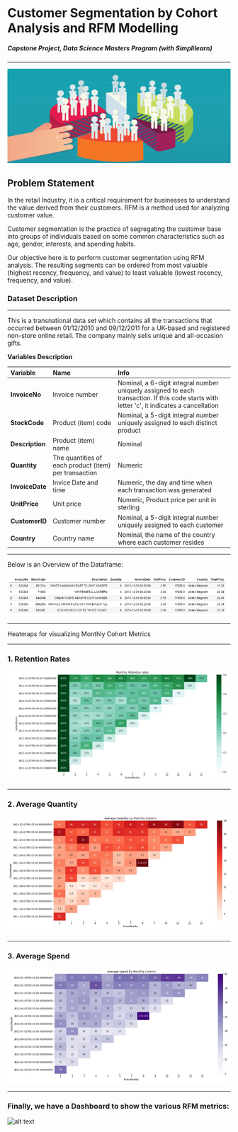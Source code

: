 # Customer Segmentation by Cohort Analysis and RFM Modelling

##### Capstone Project, Data Science Masters Program (with Simplilearn)

---

<div>
	<img src="https://github.com/ovokpus/Customer-Segmentation/blob/main/img/customer%20segmentation.jpg">
</div>

## Problem Statement

In the retail Industry, it is a critical requirement for businesses to understand the value derived from their customers. RFM is a method used for analyzing customer value.

Customer segmentation is the practice of segregating the customer base into groups of individuals based on some common characteristics such as age, gender, interests, and spending habits.

Our objective here is to perform customer segmentation using RFM analysis. The resulting segments can be ordered from most valuable (highest recency, frequency, and value) to least valuable (lowest recency, frequency, and value).

### Dataset Description

---

This is a transnational data set which contains all the transactions that occurred between 01/12/2010 and 09/12/2011 for a UK-based and registered non-store online retail. The company mainly sells unique and all-occasion gifts.

**Variables Description**

| Variable        | Name                                                  | Info                                                                                                                                       |
| :-------------- | :---------------------------------------------------- | :----------------------------------------------------------------------------------------------------------------------------------------- |
| **InvoiceNo**   | Invoice number                                        | Nominal, a 6-digit integral number uniquely assigned to each transaction. If this code starts with letter 'c', it indicates a cancellation |
| **StockCode**   | Product (item) code                                   | Nominal, a 5-digit integral number uniquely assigned to each distinct product                                                              |
| **Description** | Product (item) name                                   | Nominal                                                                                                                                    |
| **Quantity**    | The quantities of each product (item) per transaction | Numeric                                                                                                                                    |
| **InvoiceDate** | Invice Date and time                                  | Numeric, the day and time when each transaction was generated                                                                              |
| **UnitPrice**   | Unit price                                            | Numeric, Product price per unit in sterling                                                                                                |
| **CustomerID**  | Customer number                                       | Nominal, a 5-digit integral number uniquely assigned to each customer                                                                      |
| **Country**     | Country name                                          | Nominal, the name of the country where each customer resides                                                                               |

---

Below is an Overview of the Dataframe:

![alt text](https://github.com/ovokpus/Customer-Segmentation/blob/main/img/dataframe.jpg)

---

Heatmaps for visualizing Monthly Cohort Metrics

---

### 1. Retention Rates

![alt text](https://github.com/ovokpus/Customer-Segmentation/blob/main/img/monthly_retention_rates.jpg)

---

### 2. Average Quantity

![alt text](https://github.com/ovokpus/Customer-Segmentation/blob/main/img/avg_quantity_monthly.jpg)

---

### 3. Average Spend

![alt text](https://github.com/ovokpus/Customer-Segmentation/blob/main/img/avg_spend_monthly.jpg)

---

### Finally, we have a Dashboard to show the various RFM metrics:

![alt text]()
